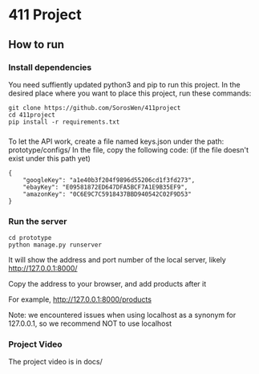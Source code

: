 # 411 Project

## How to run
### Install dependencies
You need suffiently updated python3 and pip to run this project.
In the desired place where you want to place this project, run these commands:
```
git clone https://github.com/SorosWen/411project
cd 411project
pip install -r requirements.txt
```

###
To let the API work, 
create a file named keys.json 
under the path: prototype/configs/
In the file, copy the following code: (if the file doesn't exist under this path yet)
```
{
    "googleKey": "a1e40b3f204f9896d55206cd1f3fd273",
    "ebayKey": "E09581872ED647DFA5BCF7A1E9B35EF9",
    "amazonKey": "0C6E9C7C5918437BBD940542C02F9D53"
}
```


### Run the server
```
cd prototype
python manage.py runserver
```

It will show the address and port number of the local server, likely http://127.0.0.1:8000/

Copy the address to your browser, and add products after it

For example, http://127.0.0.1:8000/products

Note: we encountered issues when using localhost as a synonym for 127.0.0.1, so we recommend
NOT to use localhost



### Project Video
The project video is in docs/
